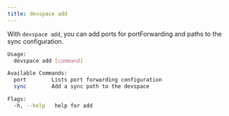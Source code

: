 ```yaml
---
title: devspace add
---
```


With `devspace add`, you can add ports for portForwarding and paths to the sync configuration.

```bash
Usage:
  devspace add [command]

Available Commands:
  port        Lists port forwarding configuration
  sync        Add a sync path to the devspace

Flags:
  -h, --help   help for add
```
